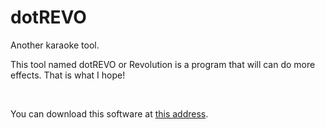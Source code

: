 # dotREVO
<p>Another karaoke tool.</p>
<p>This tool named dotREVO or Revolution is a program that will can do more effects. That is what I hope!</p><br /><p>You can download this software at <a href="http://minna.red/redarchive/">this address</a>.</p>
